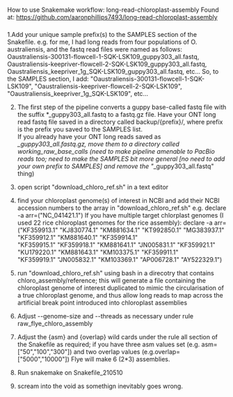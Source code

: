 ###
How to use Snakemake workflow: long-read-chloroplast-assembly
Found at:
https://github.com/aaronphillips7493/long-read-chloroplast-assembly
###

1.Add your unique sample prefix(s) to the SAMPLES section of the Snakefile. 
e.g. for me, I had long reads from four populations of O. australiensis, and the fastq read files were named as follows:
Oaustraliensis-300131-flowcell-1-SQK-LSK109_guppy303_all.fastq,
Oaustraliensis-keepriver-flowcell-2-SQK-LSK109_guppy303_all.fastq,
Oaustraliensis_keepriver_1g_SQK-LSK109_guppy303_all.fastq,
etc...
So, to the SAMPLES section, I add:
"Oaustraliensis-300131-flowcell-1-SQK-LSK109",
"Oaustraliensis-keepriver-flowcell-2-SQK-LSK109",
"Oaustraliensis_keepriver_1g_SQK-LSK109",
etc...  

2. The first step of the pipeline converts a guppy base-called fastq file with the suffix *_guppy303_all.fastq to a fastq.gz file. 
Have your ONT long read fastq file saved in a directory called backup/{prefix}/, where prefix is the prefix you saved to the SAMPLES list.  
If you already have your ONT long reads saved as *_guppy303_all.fastq.gz, move them to a directory called working_raw_base_calls 
(need to make pipeline amenable to PacBio reads too; need to make the SAMPLES bit more general [no need to add your own prefix to SAMPLES] and remove the "*_guppy303_all.fastq" thing)

3. open script "download_chloro_ref.sh" in a text editor

4. find your chloroplast genome(s) of interest in NCBI and add their NCBI accession numbers to the array in "download_chloro_ref.sh"
e.g. declare -a arr=("NC_041421.1")
If you have multiple target chlorplast genomes (I used 22 rice chloroplast genomes for the rice assembly):
declare -a arr=("KF359913.1"    "KJ830774.1"    "KM881634.1"    "KT992850.1"    "MG383937.1"    "KF359912.1"    "KM881640.1"    "KF359914.1"\
	"KF359915.1"    "KF359918.1"    "KM881641.1"    "JN005831.1"    "KF359921.1"    "KU179220.1"    "KM881643.1"    "KM103375.1"    "KF359911.1"    \
	"KF359919.1"    "JN005832.1"    "KM103369.1"    "AP006728.1"    "AY522329.1")

5. run "download_chloro_ref.sh" using bash in a direcotry that contains chloro_assembly/reference;
this will generate a file containing the chloroplast genome of interest duplicated to mimic the circularisation of a true chloroplast genome, and thus allow long reads to map across the artificial break point introduced into chloroplast assemblies

6. Adjust --genome-size and --threads as necessary under rule raw_flye_chloro_assembly 

7. Adjust the {asm} and {overlap} wild cards under the rule all section of the Snakefile as required; 
if you have three asm values set (e.g. asm=["50","100","300"]) and two overlap values (e.g.overlap=["5000","10000"]) Flye will make 6 (2*3) assemblies.

8. Run snakemake on Snakefile_210510

9. scream into the void as somethign inevitably goes wrong.
